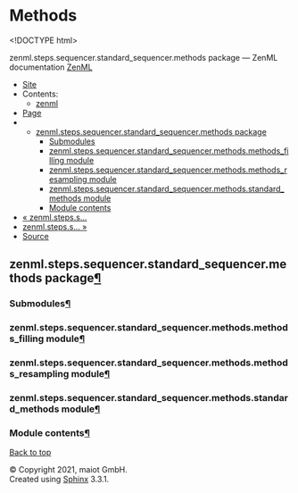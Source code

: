 # Methods

&lt;!DOCTYPE html&gt;

zenml.steps.sequencer.standard\_sequencer.methods package — ZenML documentation  [ZenML](https://github.com/maiot-io/zenml/tree/0a1978e479aead878d2bc01aeba00118c228e379/docs/sphinx_docs/_build/html/index.html)

*  [Site](https://github.com/maiot-io/zenml/tree/0a1978e479aead878d2bc01aeba00118c228e379/docs/sphinx_docs/_build/html/index.html)
  * Contents:
    * [zenml](https://github.com/maiot-io/zenml/tree/0a1978e479aead878d2bc01aeba00118c228e379/docs/sphinx_docs/_build/html/modules.html)
*  [Page](zenml.steps.sequencer.standard_sequencer.methods.md)
  * * [zenml.steps.sequencer.standard\_sequencer.methods package](zenml.steps.sequencer.standard_sequencer.methods.md)
      * [Submodules](zenml.steps.sequencer.standard_sequencer.methods.md#submodules)
      * [zenml.steps.sequencer.standard\_sequencer.methods.methods\_filling module](zenml.steps.sequencer.standard_sequencer.methods.md#zenml-steps-sequencer-standard-sequencer-methods-methods-filling-module)
      * [zenml.steps.sequencer.standard\_sequencer.methods.methods\_resampling module](zenml.steps.sequencer.standard_sequencer.methods.md#zenml-steps-sequencer-standard-sequencer-methods-methods-resampling-module)
      * [zenml.steps.sequencer.standard\_sequencer.methods.standard\_methods module](zenml.steps.sequencer.standard_sequencer.methods.md#zenml-steps-sequencer-standard-sequencer-methods-standard-methods-module)
      * [Module contents](zenml.steps.sequencer.standard_sequencer.methods.md#module-contents)
* [ « zenml.steps.s...](./)
* [ zenml.steps.s... »](../../zenml.steps.split.md)
*  [Source](https://github.com/maiot-io/zenml/tree/0a1978e479aead878d2bc01aeba00118c228e379/docs/sphinx_docs/_build/html/_sources/zenml.steps.sequencer.standard_sequencer.methods.rst.txt)

## zenml.steps.sequencer.standard\_sequencer.methods package[¶](zenml.steps.sequencer.standard_sequencer.methods.md#zenml-steps-sequencer-standard-sequencer-methods-package)

### Submodules[¶](zenml.steps.sequencer.standard_sequencer.methods.md#submodules)

### zenml.steps.sequencer.standard\_sequencer.methods.methods\_filling module[¶](zenml.steps.sequencer.standard_sequencer.methods.md#zenml-steps-sequencer-standard-sequencer-methods-methods-filling-module)

### zenml.steps.sequencer.standard\_sequencer.methods.methods\_resampling module[¶](zenml.steps.sequencer.standard_sequencer.methods.md#zenml-steps-sequencer-standard-sequencer-methods-methods-resampling-module)

### zenml.steps.sequencer.standard\_sequencer.methods.standard\_methods module[¶](zenml.steps.sequencer.standard_sequencer.methods.md#zenml-steps-sequencer-standard-sequencer-methods-standard-methods-module)

### Module contents[¶](zenml.steps.sequencer.standard_sequencer.methods.md#module-contents)

 [Back to top](zenml.steps.sequencer.standard_sequencer.methods.md)

 © Copyright 2021, maiot GmbH.  
 Created using [Sphinx](http://sphinx-doc.org/) 3.3.1.  



